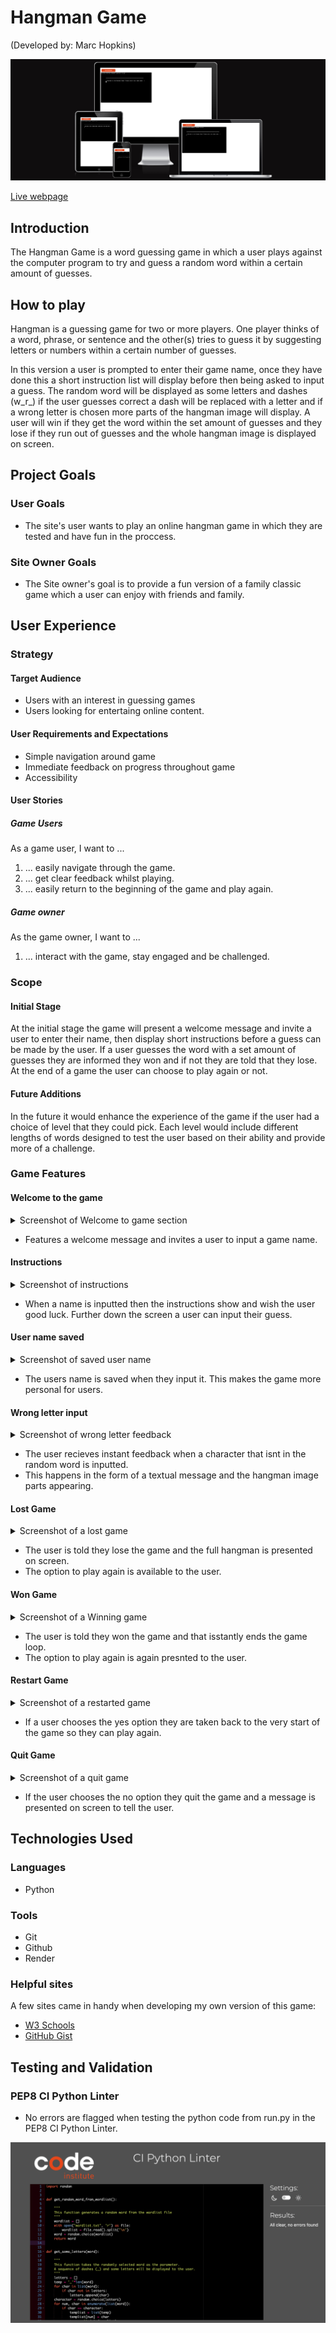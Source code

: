 # Hangman Game
(Developed by: Marc Hopkins)

![Responsive](docs/iamresponsive.png)

[Live webpage](https://hangman-game-tuti.onrender.com/)

## Introduction 

The Hangman Game is a word guessing game in which a user plays against the computer program to try and guess a random word within a certain amount of guesses.

## How to play 

Hangman is a guessing game for two or more players. One player thinks of a word, phrase, or sentence and the other(s) tries to guess it by suggesting letters or numbers within a certain number of guesses. 

In this version a user is prompted to enter their game name, once they have done this a short instruction list will display before then being asked to input a guess. The random word will be displayed as some letters and dashes (w_r_) if the user guesses correct a dash will be replaced with a letter and if a wrong letter is chosen more parts of the hangman image will display. A user will win if they get the word within the set amount of guesses and they lose if they run out of guesses and the whole hangman image is displayed on screen.

## Project Goals 

### User Goals
- The site's user wants to play an online hangman game in which they are tested and have fun in the proccess.

### Site Owner Goals
- The Site owner's goal is to provide a fun version of a family classic game which a user can enjoy with friends and family.

## User Experience 

### Strategy

#### Target Audience
- Users with an interest in guessing games
- Users looking for entertaing online content.

#### User Requirements and Expectations
- Simple navigation around game
- Immediate feedback on progress throughout game
- Accessibility

#### User Stories

##### Game Users
As a game user, I want to ...
1. ... easily navigate through the game.
2. ... get clear feedback whilst playing.
3. ... easily return to the beginning of the game and play again.

##### Game owner
As the game owner, I want to ...
1. ... interact with the game, stay engaged and be challenged.

### Scope 

#### Initial Stage

At the initial stage the game will present a welcome message and invite a user to enter their name, then display short instructions before a guess can be made by the user. If a user guesses the word with a set amount of guesses they are informed they won and if not they are told that they lose. At the end of a game the user can choose to play again or not.

#### Future Additions 

In the future it would enhance the experience of the game if the user had a choice of level that they could pick. Each level would include different lengths of words designed to test the user based on their ability and provide more of a challenge.

### Game Features

#### Welcome to the game 

<details>
<summary>Screenshot of Welcome to game section</summary>
<img src="docs/startofgame.png" width="700">
</details>

- Features a welcome message and invites a user to input a game name.

#### Instructions 

<details>
<summary>Screenshot of instructions</summary>
<img src="docs/instructions.png" width="700">
</details>

- When a name is inputted then the instructions show and wish the user good luck. Further down the screen a user can input their guess.

#### User name saved 

<details>
<summary>Screenshot of saved user name</summary>
<img src="docs/namesave.png" width="700">
</details>
 
- The users name is saved when they input it. This makes the game more personal for users.

#### Wrong letter input

<details>
<summary>Screenshot of wrong letter feedback</summary>
<img src="docs/wrongletter.png" width="700">
</details>

- The user recieves instant feedback when a character that isnt in the random word is inputted.
- This happens in the form of a textual message and the hangman image parts appearing.

#### Lost Game

<details>
<summary>Screenshot of a lost game</summary>
<img src="docs/playagain.png" width="700">
</details>

- The user is told they lose the game and the full hangman is presented on screen.
- The option to play again is available to the user.

#### Won Game

<details>
<summary>Screenshot of a Winning game</summary>
<img src="docs/youwon.png" width="700">
</details>

- The user is told they won the game and that isstantly ends the game loop.
- The option to play again is again presnted to the user.

#### Restart Game

<details>
<summary>Screenshot of a restarted game</summary>
<img src="docs/restartgame.png" width="700">
</details>

- If a user chooses the yes option they are taken back to the very start of the game so they can play again.

#### Quit Game

<details>
<summary>Screenshot of a quit game</summary>
<img src="docs/quitgame.png" width="700">
</details>

- If the user chooses the no option they quit the game and a message is presented on screen to tell the user.

## Technologies Used

### Languages
- Python

### Tools 
- Git
- Github
- Render

### Helpful sites

A few sites came in handy when developing my own version of this game:

- <a href="https://www.w3schools.com/">W3 Schools</a>
- <a href="https://gist.github.com/">GitHub Gist<a>

## Testing and Validation

### PEP8 CI Python Linter

- No errors are flagged when testing the python code from run.py in the PEP8 CI Python Linter.

![Python Testing](docs/pythonlinter.png)



